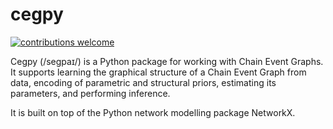 # cegpy
[![contributions welcome](https://img.shields.io/badge/contributions-welcome-brightgreen.svg?style=flat)](https://github.com/dwyl/esta/issues)

Cegpy (/segpaɪ/) is a Python package for working with Chain Event Graphs. It supports learning the graphical structure of a Chain Event Graph from data, encoding of parametric and structural priors, estimating its parameters, and performing inference.

It is built on top of the Python network modelling package NetworkX.
